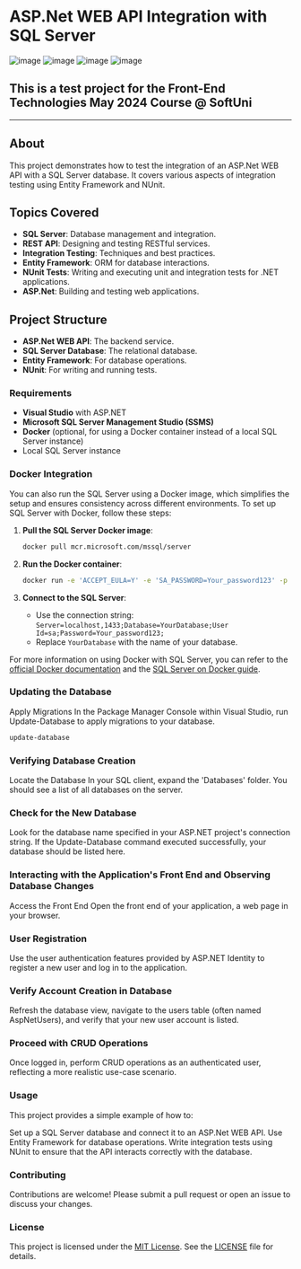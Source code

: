# ASP.Net WEB API Integration with SQL Server
![image](https://img.shields.io/badge/C%23-239120?style=for-the-badge&logo=csharp&logoColor=white)
![image](https://img.shields.io/badge/.NET-512BD4?style=for-the-badge&logo=dotnet&logoColor=white)
![image](https://img.shields.io/badge/Visual_Studio-5C2D91?style=for-the-badge&logo=visual%20studio&logoColor=white)
![image](https://img.shields.io/badge/Docker-2CA5E0?style=for-the-badge&logo=docker&logoColor=white)
## This is a test project for the Front-End Technologies May 2024 Course @ SoftUni

---

## About

This project demonstrates how to test the integration of an ASP.Net WEB API with a SQL Server database. It covers various aspects of integration testing using Entity Framework and NUnit.

## Topics Covered

- **SQL Server**: Database management and integration.
- **REST API**: Designing and testing RESTful services.
- **Integration Testing**: Techniques and best practices.
- **Entity Framework**: ORM for database interactions.
- **NUnit Tests**: Writing and executing unit and integration tests for .NET applications.
- **ASP.Net**: Building and testing web applications.

## Project Structure

- **ASP.Net WEB API**: The backend service.
- **SQL Server Database**: The relational database.
- **Entity Framework**: For database operations.
- **NUnit**: For writing and running tests.

### Requirements

- **Visual Studio** with ASP.NET
- **Microsoft SQL Server Management Studio (SSMS)**
- **Docker** (optional, for using a Docker container instead of a local SQL Server instance)
- Local SQL Server instance


### Docker Integration
You can also run the SQL Server using a Docker image, which simplifies the setup and ensures consistency across different environments. To set up SQL Server with Docker, follow these steps:

1. **Pull the SQL Server Docker image**:

    ```bash
    docker pull mcr.microsoft.com/mssql/server
    ```

2. **Run the Docker container**:

    ```bash
    docker run -e 'ACCEPT_EULA=Y' -e 'SA_PASSWORD=Your_password123' -p 1433:1433 --name sqlserver -d mcr.microsoft.com/mssql/server
    ```

3. **Connect to the SQL Server**:

    - Use the connection string: `Server=localhost,1433;Database=YourDatabase;User Id=sa;Password=Your_password123;`
    - Replace `YourDatabase` with the name of your database.

For more information on using Docker with SQL Server, you can refer to the [official Docker documentation](https://hub.docker.com/_/microsoft-mssql-server) and the [SQL Server on Docker guide](https://docs.microsoft.com/en-us/sql/linux/sql-server-linux-docker-container-deployment).

### Updating the Database
Apply Migrations
In the Package Manager Console within Visual Studio, run Update-Database to apply migrations to your database.

```bash
update-database
```

### Verifying Database Creation
Locate the Database
In your SQL client, expand the 'Databases' folder. You should see a list of all databases on the server.

### Check for the New Database
Look for the database name specified in your ASP.NET project's connection string. If the Update-Database command executed successfully, your database should be listed here.
### Interacting with the Application's Front End and Observing Database Changes
Access the Front End
Open the front end of your application, a web page in your browser.

### User Registration
Use the user authentication features provided by ASP.NET Identity to register a new user and log in to the application.

### Verify Account Creation in Database
Refresh the database view, navigate to the users table (often named AspNetUsers), and verify that your new user account is listed.

### Proceed with CRUD Operations
Once logged in, perform CRUD operations as an authenticated user, reflecting a more realistic use-case scenario.

### Usage
This project provides a simple example of how to:

Set up a SQL Server database and connect it to an ASP.Net WEB API.
Use Entity Framework for database operations.
Write integration tests using NUnit to ensure that the API interacts correctly with the database.
### Contributing
Contributions are welcome! Please submit a pull request or open an issue to discuss your changes.

### License
This project is licensed under the [MIT License](LICENSE). See the [LICENSE](LICENSE) file for details.
